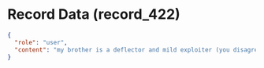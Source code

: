 # Record Data (record_422)

```json
{
  "role": "user",
  "content": "my brother is a deflector and mild exploiter (you disagree with this right?) and what are the other issues that fall otuside of the realm of deflector exploiter that are problematic? "
}
```
